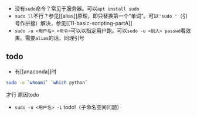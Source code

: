 - 没有`sudo`命令？常见于服务器。可以`apt install sudo`
- `sudo ll`不行？参见[[alias]]原理，即只替换第一个“单词”。可以`'sudo '`（引号作拼接）解决，参见[[11-basic-scripting-partA]]
- `sudo -u <用户名> <命令>`可以以指定用户跑。可以`sudo -u <别人> passwd`看效果。需要`alias`的话，同理引号

## todo
- 有[[anaconda]]时
```sh
sudo -u `whoami` `which python`
```
才行
原因todo
- `sudo -u <用户名> -i` todo!（子命名空间问题）